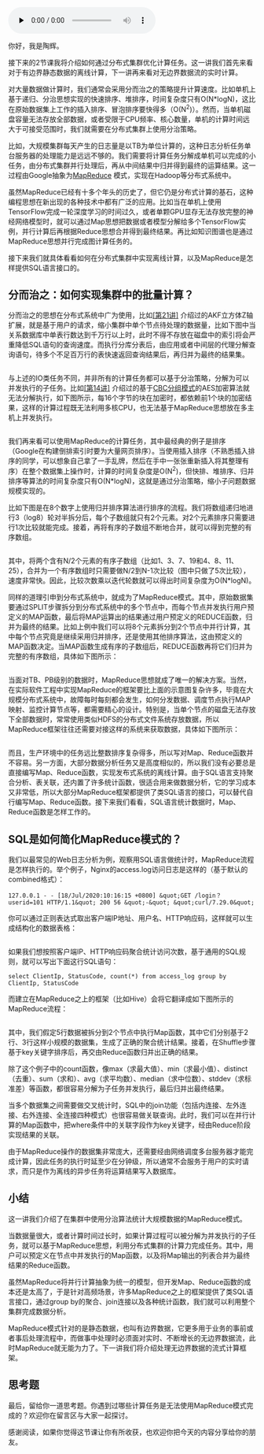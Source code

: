 <audio id="audio" title="28 | MapReduce：如何通过集群实现离线计算？" controls="" preload="none"><source id="mp3" src="https://static001.geekbang.org/resource/audio/1f/e9/1f52881d9daaa1a3aac4ffda0fbae5e9.mp3"></audio>

你好，我是陶辉。

接下来的2节课我将介绍如何通过分布式集群优化计算任务。这一讲我们首先来看对于有边界静态数据的离线计算，下一讲再来看对无边界数据流的实时计算。

对大量数据做计算时，我们通常会采用分而治之的策略提升计算速度。比如单机上基于递归、分治思想实现的快速排序、堆排序，时间复杂度只有O(N*logN)，这比在原始数据集上工作的插入排序、冒泡排序要快得多（O(N<sup>2</sup>)）。然而，当单机磁盘容量无法存放全部数据，或者受限于CPU频率、核心数量，单机的计算时间远大于可接受范围时，我们就需要在分布式集群上使用分治策略。

比如，大规模集群每天产生的日志量是以TB为单位计算的，这种日志分析任务单台服务器的处理能力是远远不够的。我们需要将计算任务分解成单机可以完成的小任务，由分布式集群并行处理后，再从中间结果中归并得到最终的运算结果。这一过程由Google抽象为[MapReduce](https://zh.wikipedia.org/wiki/MapReduce) 模式，实现在Hadoop等分布式系统中。

虽然MapReduce已经有十多个年头的历史了，但它仍是分布式计算的基石，这种编程思想在新出现的各种技术中都有广泛的应用。比如当在单机上使用TensorFlow完成一轮深度学习的时间过久，或者单颗GPU显存无法存放完整的神经网络模型时，就可以通过Map思想把数据或者模型分解给多个TensorFlow实例，并行计算后再根据Reduce思想合并得到最终结果。再比如知识图谱也是通过MapReduce思想并行完成图计算任务的。

接下来我们就具体看看如何在分布式集群中实现离线计算，以及MapReduce是怎样提供SQL语言接口的。

## 分而治之：如何实现集群中的批量计算？

分而治之的思想在分布式系统中广为使用，比如[[第21讲]](https://time.geekbang.org/column/article/252741) 介绍过的AKF立方体Z轴扩展，就是基于用户的请求，缩小集群中单个节点待处理的数据量，比如下图中当关系数据库中单表行数达到千万行以上时，此时不得不存放在磁盘中的索引将会严重降低SQL语句的查询速度。而执行分库分表后，由应用或者中间层的代理分解查询语句，待多个不足百万行的表快速返回查询结果后，再归并为最终的结果集。

<img src="https://static001.geekbang.org/resource/image/71/81/712a0a73b71090abcaa7ac552f402181.png" alt="">

与上述的IO类任务不同，并非所有的计算任务都可以基于分治策略，分解为可以并发执行的子任务。比如[[第14讲]](https://time.geekbang.org/column/article/241632) 介绍过的基于[CBC分组模式](https://zh.wikipedia.org/zh-hans/%E5%88%86%E7%BB%84%E5%AF%86%E7%A0%81%E5%B7%A5%E4%BD%9C%E6%A8%A1%E5%BC%8F)的AES加密算法就无法分解执行，如下图所示，每16个字节的块在加密时，都依赖前1个块的加密结果，这样的计算过程既无法利用多核CPU，也无法基于MapReduce思想放在多主机上并发执行。

[<img src="https://static001.geekbang.org/resource/image/2b/3b/2b8bca7a74eb5f98125098e271d0973b.jpg" alt="" title="图片源自：https://zh.wikipedia.org/zh-hans/%E5%88%86%E7%BB%84%E5%AF%86%E7%A0%81%E5%B7%A5%E4%BD%9C%E6%A8%A1%E5%BC%8F">](https://zh.wikipedia.org/zh-hans/%E5%88%86%E7%BB%84%E5%AF%86%E7%A0%81%E5%B7%A5%E4%BD%9C%E6%A8%A1%E5%BC%8F)

我们再来看可以使用MapReduce的计算任务，其中最经典的例子是排序（Google在构建倒排索引时要为大量网页排序）。当使用插入排序（不熟悉插入排序的同学，可以想象自己拿了一手乱牌，然后在手中一张张重新插入将其整理有序）在整个数据集上操作时，计算的时间复杂度是O(N<sup>2</sup>)，但快排、堆排序、归并排序等算法的时间复杂度只有O(N*logN)，这就是通过分治策略，缩小子问题数据规模实现的。

比如下图是在8个数字上使用归并排序算法进行排序的流程。我们将数组递归地进行3（log8）轮对半拆分后，每个子数组就只有2个元素。对2个元素排序只需要进行1次比较就能完成。接着，再将有序的子数组不断地合并，就可以得到完整的有序数组。

<img src="https://static001.geekbang.org/resource/image/8e/71/8e9f75013bcb26ae2befec6ff8739971.png" alt="">

其中，将两个含有N/2个元素的有序子数组（比如1、3、7、19和4、8、11、25），合并为一个有序数组时只需要做N/2到N-1次比较（图中只做了5次比较），速度非常快。因此，比较次数乘以迭代轮数就可以得出时间复杂度为O(N*logN)。

同样的道理引申到分布式系统中，就成为了MapReduce模式。其中，原始数据集要通过SPLIT步骤拆分到分布式系统中的多个节点中，而每个节点并发执行用户预定义的MAP函数，最后将MAP运算出的结果通过用户预定义的REDUCE函数，归并为最终的结果。比如上例中我们可以将8个元素拆分到2个节点中并行计算，其中每个节点究竟是继续采用归并排序，还是使用其他排序算法，这由预定义的MAP函数决定。当MAP函数生成有序的子数组后，REDUCE函数再将它们归并为完整的有序数组，具体如下图所示：

<img src="https://static001.geekbang.org/resource/image/72/15/72bb89540bae52a46e69a5d802680715.png" alt="">

当面对TB、PB级别的数据时，MapReduce思想就成了唯一的解决方案。当然，在实际软件工程中实现MapReduce的框架要比上面的示意图复杂许多，毕竟在大规模分布式系统中，故障每时每刻都会发生，如何分发数据、调度节点执行MAP映射、监控计算节点等，都需要精心的设计。特别是，当单个节点的磁盘无法存放下全部数据时，常常使用类似HDFS的分布式文件系统存放数据，所以MapReduce框架往往还需要对接这样的系统来获取数据，具体如下图所示：

[<img src="https://static001.geekbang.org/resource/image/4f/39/4f3182c6334ec0c7b67e69b6ded2e839.png" alt="" title="图片来源：http://a4academics.com/tutorials/83-hadoop/840-map-reduce-architecture">](http://a4academics.com/tutorials/83-hadoop/840-map-reduce-architecture)

而且，生产环境中的任务远比整数排序复杂得多，所以写对Map、Reduce函数并不容易。另一方面，大部分数据分析任务又是高度相似的，所以我们没有必要总是直接编写Map、Reduce函数，实现发布式系统的离线计算。由于SQL语言支持聚合分析、表关联，还内置了许多统计函数，很适合用来做数据分析，它的学习成本又非常低，所以大部分MapReduce框架都提供了类SQL语言的接口，可以替代自行编写Map、Reduce函数。接下来我们看看，SQL语言统计数据时，Map、Reduce函数是怎样工作的。

## SQL是如何简化MapReduce模式的？

我们以最常见的Web日志分析为例，观察用SQL语言做统计时，MapReduce流程是怎样执行的。举个例子，Nginx的access.log访问日志是这样的（基于默认的combined格式）：

```
127.0.0.1 - - [18/Jul/2020:10:16:15 +0800] &quot;GET /login？userid=101 HTTP/1.1&quot; 200 56 &quot;-&quot; &quot;curl/7.29.0&quot;

```

你可以通过正则表达式取出客户端IP地址、用户名、HTTP响应码，这样就可以生成结构化的数据表格：

<img src="https://static001.geekbang.org/resource/image/e9/e7/e9fcf8e7529f973b1679af93333b4ee7.jpg" alt="">

如果我们想按照客户端IP、HTTP响应码聚合统计访问次数，基于通用的SQL规则，就可以写出下面这行SQL语句：

```
select ClientIp, StatusCode, count(*) from access_log group by ClientIp, StatusCode

```

而建立在MapReduce之上的框架（比如Hive）会将它翻译成如下图所示的MapReduce流程：

<img src="https://static001.geekbang.org/resource/image/4c/f9/4cb7443e0f9cdf2ba77fbbe230487ff9.png" alt="">

其中，我们假定5行数据被拆分到2个节点中执行Map函数，其中它们分别基于2行、3行这样小规模的数据集，生成了正确的聚合统计结果。接着，在Shuffle步骤基于key关键字排序后，再交由Reduce函数归并出正确的结果。

除了这个例子中的count函数，像max（求最大值）、min（求最小值）、distinct（去重）、sum（求和）、avg（求平均数）、median（求中位数）、stddev（求标准差）等函数，都很容易分解为子任务并发执行，最后归并出最终结果。

当多个数据集之间需要做交叉统计时，SQL中的join功能（包括内连接、左外连接、右外连接、全连接四种模式）也很容易做关联查询。此时，我们可以在并行计算的Map函数中，把where条件中的关联字段作为key关键字，经由Reduce阶段实现结果的关联。

由于MapReduce操作的数据集非常庞大，还需要经由网络调度多台服务器才能完成计算，因此任务的执行时延至少在分钟级，所以通常不会服务于用户的实时请求，而只是作为离线的异步任务将运算结果写入数据库。

## 小结

这一讲我们介绍了在集群中使用分治算法统计大规模数据的MapReduce模式。

当数据量很大，或者计算时间过长时，如果计算过程可以被分解为并发执行的子任务，就可以基于MapReduce思想，利用分布式集群的计算力完成任务。其中，用户可以预定义在节点中并发执行的Map函数，以及将Map输出的列表合并为最终结果的Reduce函数。

虽然MapReduce将并行计算抽象为统一的模型，但开发Map、Reduce函数的成本还是太高了，于是针对高频场景，许多MapReduce之上的框架提供了类SQL语言接口，通过group by的聚合、join连接以及各种统计函数，我们就可以利用整个集群完成数据分析。

MapReduce模式针对的是静态数据，也叫有边界数据，它更多用于业务的事前或者事后处理流程中，而做事中处理时必须面对实时、不断增长的无边界数据流，此时MapReduce就无能为力了。下一讲我们将介绍处理无边界数据的流式计算框架。

## 思考题

最后，留给你一道思考题。你遇到过哪些计算任务是无法使用MapReduce模式完成的？欢迎你在留言区与大家一起探讨。

感谢阅读，如果你觉得这节课让你有所收获，也欢迎你把今天的内容分享给你的朋友。
